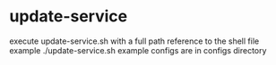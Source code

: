 # update-service
execute update-service.sh with a full path reference to the shell file
example ./update-service.sh <service-config-file in configs directory> <docker image> <docker image tag>
example configs are in configs directory
